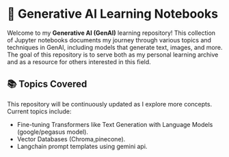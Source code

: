 # 🧠 Generative AI Learning Notebooks

Welcome to my **Generative AI (GenAI)** learning repository! This collection of Jupyter notebooks documents my journey through various topics and techniques in GenAI, including models that generate text, images, and more. The goal of this repository is to serve both as my personal learning archive and as a resource for others interested in this field.

## 📚 Topics Covered

This repository will be continuously updated as I explore more concepts. Current topics include:

- Fine-tuning Transformers like Text Generation with Language Models (google/pegasus model).
- Vector Databases (Chroma,pinecone).
- Langchain prompt templates using gemini api.
